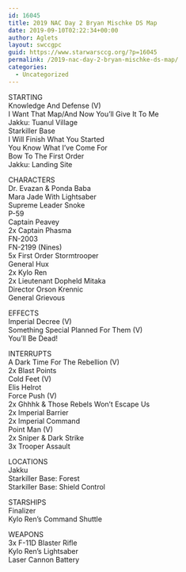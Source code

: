 ```yaml
---
id: 16045
title: 2019 NAC Day 2 Bryan Mischke DS Map
date: 2019-09-10T02:22:34+00:00
author: Aglets
layout: swccgpc
guid: https://www.starwarsccg.org/?p=16045
permalink: /2019-nac-day-2-bryan-mischke-ds-map/
categories:
  - Uncategorized
---
```

STARTING  
Knowledge And Defense (V)  
I Want That Map/And Now You’ll Give It To Me  
Jakku: Tuanul Village  
Starkiller Base  
I Will Finish What You Started  
You Know What I&#8217;ve Come For  
Bow To The First Order  
Jakku: Landing Site

CHARACTERS  
Dr. Evazan & Ponda Baba  
Mara Jade With Lightsaber  
Supreme Leader Snoke  
P-59  
Captain Peavey  
2x Captain Phasma  
FN-2003  
FN-2199 (Nines)  
5x First Order Stormtrooper  
General Hux  
2x Kylo Ren  
2x Lieutenant Dopheld Mitaka  
Director Orson Krennic  
General Grievous

EFFECTS  
Imperial Decree (V)  
Something Special Planned For Them (V)  
You&#8217;ll Be Dead!

INTERRUPTS  
A Dark Time For The Rebellion (V)  
2x Blast Points  
Cold Feet (V)  
Elis Helrot  
Force Push (V)  
2x Ghhhk & Those Rebels Won&#8217;t Escape Us  
2x Imperial Barrier  
2x Imperial Command  
Point Man (V)  
2x Sniper & Dark Strike  
3x Trooper Assault

LOCATIONS  
Jakku  
Starkiller Base: Forest  
Starkiller Base: Shield Control

STARSHIPS  
Finalizer  
Kylo Ren&#8217;s Command Shuttle

WEAPONS  
3x F-11D Blaster Rifle  
Kylo Ren&#8217;s Lightsaber  
Laser Cannon Battery